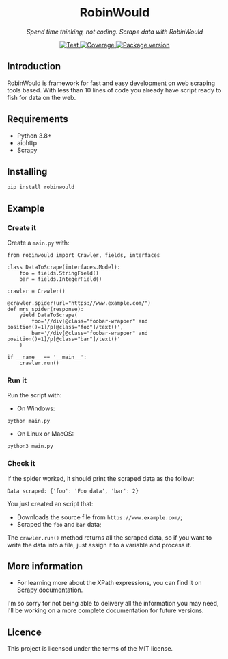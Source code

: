 <h1 align="center">
  RobinWould
 </h1>
<p align="center">
  <em>Spend time thinking, not coding. Scrape data with RobinWould</em>
</p>

<p align="center">
  <a href="https://github.com/xlurio/robinwould/actions/workflows/test.yml" target="_blank">
    <img src="https://github.com/xlurio/robinwould/actions/workflows/test.yml/badge.svg" alt="Test"/>
  </a>
  <a href="https://codecov.io/gh/xlurio/robinwould" target="_blank">
    <img src="https://codecov.io/gh/xlurio/robinwould/branch/main/graph/badge.svg?token=941OPKOREQ" alt="Coverage" />
  </a>
  <a href="" target="_blank">
    <img src="https://img.shields.io/pypi/v/robinwould" alt="Package version" />
  </a>
</p>

## Introduction

RobinWould is framework for fast and easy development on web scraping tools based. With less than 10 lines of code you already have script ready to fish for data on the web.


## Requirements

- Python 3.8+
- aiohttp
- Scrapy


## Installing

```
pip install robinwould
```


## Example

### Create it

Create a `main.py` with:

```
from robinwould import Crawler, fields, interfaces

class DataToScrape(interfaces.Model):
    foo = fields.StringField()
    bar = fields.IntegerField()

crawler = Crawler()

@crawler.spider(url="https://www.example.com/")
def mrs_spider(response):
    yield DataToScrape(
        foo='//div[@class="foobar-wrapper" and position()=1]/p[@class="foo"]/text()',
        bar='//div[@class="foobar-wrapper" and position()=1]/p[@class="bar"]/text()'
    )
    
if __name__ == '__main__':
    crawler.run()
```

### Run it

Run the script with:

- On Windows:
```
python main.py
```

- On Linux or MacOS:
```
python3 main.py
```


### Check it

If the spider worked, it should print the scraped data as the follow:

```
Data scraped: {'foo': 'Foo data', 'bar': 2}
```

You just created an script that:
- Downloads the source file from `https://www.example.com/`;
- Scraped the `foo` and `bar` data;

The `crawler.run()` method returns all the scraped data, so if you want to write the data into a file, just assign it to a variable and process it.


## More information

- For learning more about the XPath expressions, you can find it on [Scrapy documentation](https://docs.scrapy.org/en/latest/topics/selectors.html#working-with-xpaths).

I'm so sorry for not being able to delivery all the information you may need, I'll be working on a more complete documentation for future versions.


## Licence

This project is licensed under the terms of the MIT license.
